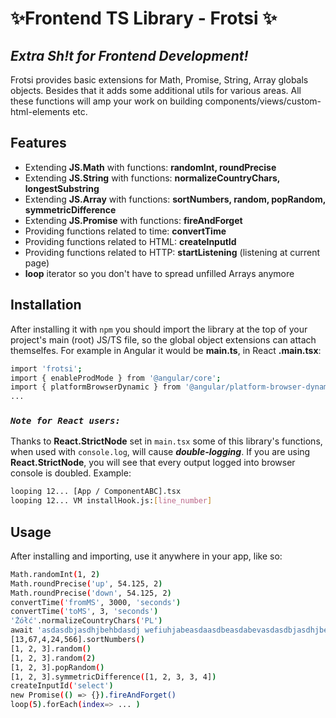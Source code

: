 # ✨Frontend TS Library - Frotsi ✨

## _Extra Sh!t for Frontend Development!_

Frotsi provides basic extensions for Math, Promise, String, Array globals objects. Besides that it adds some additional utils for various areas. All these functions will amp your work on building components/views/custom-html-elements etc.

## Features

- Extending **JS.Math** with functions: **randomInt, roundPrecise**
- Extending **JS.String** with functions: **normalizeCountryChars, longestSubstring**
- Extending **JS.Array** with functions: **sortNumbers, random, popRandom, symmetricDifference**
- Extending **JS.Promise** with functions: **fireAndForget**
- Providing functions related to time: **convertTime**
- Providing functions related to HTML: **createInputId**
- Providing functions related to HTTP: **startListening** (listening at current page)
- **loop** iterator so you don't have to spread unfilled Arrays anymore

## Installation

After installing it with `npm` you should import the library at the top of your project's main (root) JS/TS file, so the global object extensions can attach themselfes.
For example in Angular it would be **main.ts**, in React **.main.tsx**:

```sh
import 'frotsi';
import { enableProdMode } from '@angular/core';
import { platformBrowserDynamic } from '@angular/platform-browser-dynamic';
...
```

### **_`Note for React users:`_**

Thanks to **React.StrictNode** set in `main.tsx` some of this library's functions, when used with `console.log`, will cause **_double-logging_**.
If you are using **React.StrictNode**, you will see that every output logged into browser console is doubled.
Example:

```sh
looping 12... [App / ComponentABC].tsx
looping 12... VM installHook.js:[line_number]
```

## Usage

After installing and importing, use it anywhere in your app, like so:

```sh
Math.randomInt(1, 2)
Math.roundPrecise('up', 54.125, 2)
Math.roundPrecise('down', 54.125, 2)
convertTime('fromMS', 3000, 'seconds')
convertTime('toMS', 3, 'seconds')
'Żółć'.normalizeCountryChars('PL')
await 'asdasdbjasdhjbehbdasdj wefiuhjabeasdaasdbeasdabevasdasdbjasdhjbehbdasdj wefiuhjabeasdaasdbeasdabev'.longestSubstring()
[13,67,4,24,566].sortNumbers()
[1, 2, 3].random()
[1, 2, 3].random(2)
[1, 2, 3].popRandom()
[1, 2, 3].symmetricDifference([1, 2, 3, 3, 4])
createInputId('select')
new Promise(() => {}).fireAndForget()
loop(5).forEach(index=> ... )
```
